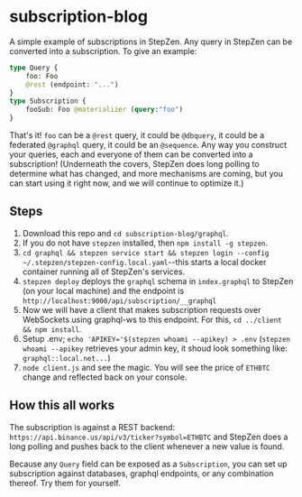 # subscription-blog
A simple example of subscriptions in StepZen. Any query in StepZen can be converted into a subscription. To give an example:
```graphql
type Query {
    foo: Foo
    @rest (endpoint: "...")
}
type Subscription {
    fooSub: Foo @materializer (query:"foo")
}
```
That's it! `foo` can be a `@rest` query, it could be `@dbquery`, it could be a federated `@graphql` query, it could be an `@sequence`. Any way you construct your queries, each and everyone of them can be converted into a subscription! (Underneath the covers, StepZen does long polling to determine what has changed, and more mechanisms are coming, but you can start using it right now, and we will continue to optimize it.)

## Steps
1. Download this repo and `cd subscription-blog/graphql`. 
2. If you do not have `stepzen` installed, then `npm install -g stepzen`.
3. `cd graphql && stepzen service start && stepzen login --config ~/.stepzen/stepzen-config.local.yaml`--this starts a local docker container running all of StepZen's services.
4. `stepzen deploy` deploys the `graphql` schema in `index.graphql` to StepZen (on your local machine) and the endpoint is `http://localhost:9000/api/subscription/__graphql`
5. Now we will have a client that makes subscription requests over WebSockets using graphql-ws to this endpoint. For this, `cd ../client && npm install`.
6. Setup .env; `echo 'APIKEY='$(stepzen whoami --apikey) > .env`  (`stepzen whoami --apikey` retrieves your admin key, it shoud look something like: `graphql::local.net...`)
7. `node client.js` and see the magic. You will see the price of `ETHBTC` change and reflected back on your console.

## How this all works
The subscription is against a REST backend: `https://api.binance.us/api/v3/ticker?symbol=ETHBTC` and StepZen does a long polling and pushes back to the client whenever a new value is found. 

Because any `Query` field can be exposed as a `Subscription`, you can set up subscription against databases, graphql endpoints, or any combination thereof. Try them for yourself.